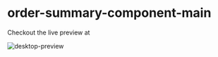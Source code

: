 # order-summary-component-main

Checkout the live preview at 

![desktop-preview](https://github.com/SethNamara/order-summary-component-main/assets/106119806/81459cb1-19af-4c30-a3f7-7350cf17a612)
